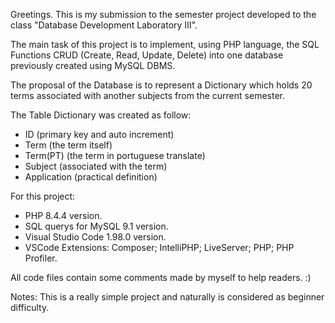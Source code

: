 Greetings. This is my submission to the semester project developed to the class "Database Development Laboratory III".  

The main task of this project is to implement, using PHP language, the SQL Functions CRUD (Create, Read, Update, Delete) into one database previously created using MySQL DBMS.

The proposal of the Database is to represent a Dictionary which holds 20 terms associated with another subjects from the current semester.

The Table Dictionary was created as follow:
- ID (primary key and auto increment)
- Term (the term itself)
- Term(PT) (the term in portuguese translate)
- Subject (associated with the term)
- Application (practical definition)

For this project:
- PHP 8.4.4 version.
- SQL querys for MySQL 9.1 version.
- Visual Studio Code 1.98.0 version.
- VSCode Extensions: Composer; IntelliPHP; LiveServer; PHP; PHP Profiler.

All code files contain some comments made by myself to help readers.  :)  

Notes: This is a really simple project and naturally is considered as beginner difficulty.
